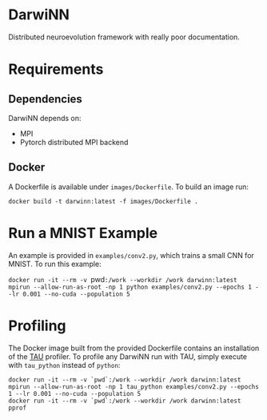 # DarwiNN
Distributed neuroevolution framework with really poor documentation.

# Requirements

## Dependencies

DarwiNN depends on:
* MPI
* Pytorch distributed MPI backend

## Docker

A Dockerfile is available under `images/Dockerfile`. To build an image run:

`docker build -t darwinn:latest -f images/Dockerfile .`

# Run a MNIST Example

An example is provided in `examples/conv2.py`, which trains a small CNN for MNIST. To run this example:

`docker run -it --rm -v `pwd`:/work --workdir /work darwinn:latest mpirun --allow-run-as-root -np 1 python examples/conv2.py --epochs 1 --lr 0.001 --no-cuda --population 5`

# Profiling

The Docker image built from the provided Dockerfile contains an installation of the [TAU](https://www.cs.uoregon.edu/research/tau/home.php) profiler.
To profile any DarwiNN run with TAU, simply execute with `tau_python` instead of `python`:

```
docker run -it --rm -v `pwd`:/work --workdir /work darwinn:latest mpirun --allow-run-as-root -np 1 tau_python examples/conv2.py --epochs 1 --lr 0.001 --no-cuda --population 5
docker run -it --rm -v `pwd`:/work --workdir /work darwinn:latest pprof
```

